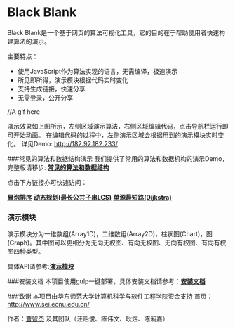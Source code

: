 # Black Blank
Black Blank是一个基于网页的算法可视化工具，它的目的在于帮助使用者快速构建算法的演示。

主要特点：

 - 使用JavaScript作为算法实现的语言，无需编译，极速演示
 - 所见即所得，演示模块根据代码实时变化
 - 支持生成链接，快速分享
 - 无需登录，公开分享


//A gif here

演示效果如上图所示，左侧区域演示算法，右侧区域编辑代码，点击导航栏运行即可开始动画。
在编辑代码的过程中，左侧演示区域会根据用到的演示模块实时变化。
详见Demo: http://182.92.182.233/

###常见的算法和数据结构演示
我们提供了常用的算法和数据机构的演示Demo，完整版请移步:
[**常见的算法和数据结构**](AlgoDemo)

点击下方链接亦可快速访问：

[**冒泡排序**](http://182.92.182.233:8080/#path=scratch/83c6ca1f8e834da3fc64f515f1c558ae)
[**动态规划(最长公共子串LCS)**](http://182.92.182.233:8080/#path=scratch/1d598b793022da0e81d0e63870089bd6)
[**单源最短路(Dijkstra)**](http://182.92.182.233:8080/#path=scratch/e4ec7578631d0c52bb59b8339550518d)

### 演示模块

演示模块分为一维数组(Array1D)，二维数组(Array2D)，柱状图(Chart)，图(Graph)。其中图可以更细分为无向无权图、有向无权图、无向有权图、有向有权图四种类型。

具体API请参考:[**演示模块**](Modules)

###安装文档
本项目使用gulp一键部署，具体安装文档请参考：[**安装文档**](Project-Details)

###致谢
本项目由华东师范大学计算机科学与软件工程学院资金支持
首页：http://www.sei.ecnu.edu.cn/

作者：[曹智杰](https://github.com/Cardinal2376/) 及其团队（汪贻俊、陈伟文、耿煜、陈昶嘉）